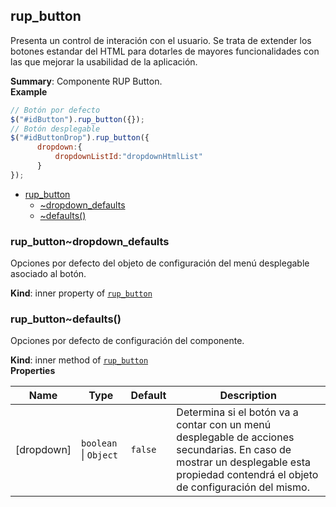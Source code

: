 <a name="module_rup_button"></a>

## rup_button
Presenta un control de interación con el usuario. Se trata de extender los botones estandar del HTML para dotarles de mayores funcionalidades con las que mejorar la usabilidad de la aplicación.

**Summary**: Componente RUP Button.  
**Example**  
```js
// Botón por defecto$("#idButton").rup_button({});// Botón desplegable$("#idButtonDrop").rup_button({	  dropdown:{		  dropdownListId:"dropdownHtmlList"	  }});
```

* [rup_button](#module_rup_button)
    * [~dropdown_defaults](#module_rup_button..dropdown_defaults)
    * [~defaults()](#module_rup_button..defaults)

<a name="module_rup_button..dropdown_defaults"></a>

### rup_button~dropdown_defaults
Opciones por defecto del objeto de configuración del menú desplegable asociado al botón.

**Kind**: inner property of [<code>rup_button</code>](#module_rup_button)  
<a name="module_rup_button..defaults"></a>

### rup_button~defaults()
Opciones por defecto de configuración del componente.

**Kind**: inner method of [<code>rup_button</code>](#module_rup_button)  
**Properties**

| Name | Type | Default | Description |
| --- | --- | --- | --- |
| [dropdown] | <code>boolean</code> \| <code>Object</code> | <code>false</code> | Determina si el botón va a contar con un menú desplegable de acciones secundarias. En caso de mostrar un desplegable esta propiedad contendrá el objeto de configuración del mismo. |


